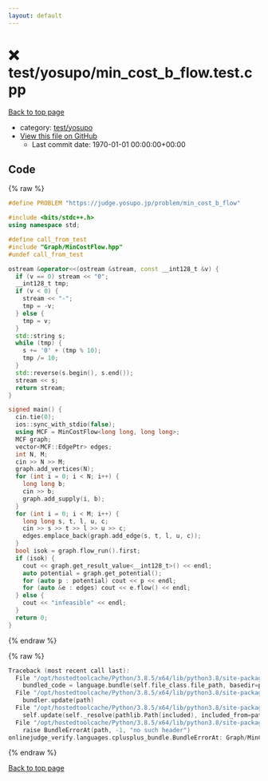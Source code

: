 ```yaml
---
layout: default
---
```


<!-- mathjax config similar to math.stackexchange -->
<script type="text/javascript" async
  src="https://cdnjs.cloudflare.com/ajax/libs/mathjax/2.7.5/MathJax.js?config=TeX-MML-AM_CHTML">
</script>
<script type="text/x-mathjax-config">
  MathJax.Hub.Config({
    TeX: { equationNumbers: { autoNumber: "AMS" }},
    tex2jax: {
      inlineMath: [ ['$','$'] ],
      processEscapes: true
    },
    "HTML-CSS": { matchFontHeight: false },
    displayAlign: "left",
    displayIndent: "2em"
  });
</script>

<script type="text/javascript" src="https://cdnjs.cloudflare.com/ajax/libs/jquery/3.4.1/jquery.min.js"></script>
<script src="https://cdn.jsdelivr.net/npm/jquery-balloon-js@1.1.2/jquery.balloon.min.js" integrity="sha256-ZEYs9VrgAeNuPvs15E39OsyOJaIkXEEt10fzxJ20+2I=" crossorigin="anonymous"></script>
<script type="text/javascript" src="../../../assets/js/copy-button.js"></script>
<link rel="stylesheet" href="../../../assets/css/copy-button.css" />


# :x: test/yosupo/min_cost_b_flow.test.cpp

<a href="../../../index.html">Back to top page</a>

* category: <a href="../../../index.html#0b58406058f6619a0f31a172defc0230">test/yosupo</a>
* <a href="{{ site.github.repository_url }}/blob/master/test/yosupo/min_cost_b_flow.test.cpp">View this file on GitHub</a>
    - Last commit date: 1970-01-01 00:00:00+00:00




## Code

<a id="unbundled"></a>
{% raw %}
```cpp
#define PROBLEM "https://judge.yosupo.jp/problem/min_cost_b_flow"

#include <bits/stdc++.h>
using namespace std;

#define call_from_test
#include "Graph/MinCostFlow.hpp"
#undef call_from_test

ostream &operator<<(ostream &stream, const __int128_t &v) {
  if (v == 0) stream << "0";
  __int128_t tmp;
  if (v < 0) {
    stream << "-";
    tmp = -v;
  } else {
    tmp = v;
  }
  std::string s;
  while (tmp) {
    s += '0' + (tmp % 10);
    tmp /= 10;
  }
  std::reverse(s.begin(), s.end());
  stream << s;
  return stream;
}

signed main() {
  cin.tie(0);
  ios::sync_with_stdio(false);
  using MCF = MinCostFlow<long long, long long>;
  MCF graph;
  vector<MCF::EdgePtr> edges;
  int N, M;
  cin >> N >> M;
  graph.add_vertices(N);
  for (int i = 0; i < N; i++) {
    long long b;
    cin >> b;
    graph.add_supply(i, b);
  }
  for (int i = 0; i < M; i++) {
    long long s, t, l, u, c;
    cin >> s >> t >> l >> u >> c;
    edges.emplace_back(graph.add_edge(s, t, l, u, c));
  }
  bool isok = graph.flow_run().first;
  if (isok) {
    cout << graph.get_result_value<__int128_t>() << endl;
    auto potential = graph.get_potential();
    for (auto p : potential) cout << p << endl;
    for (auto &e : edges) cout << e.flow() << endl;
  } else {
    cout << "infeasible" << endl;
  }
  return 0;
}

```
{% endraw %}

<a id="bundled"></a>
{% raw %}
```cpp
Traceback (most recent call last):
  File "/opt/hostedtoolcache/Python/3.8.5/x64/lib/python3.8/site-packages/onlinejudge_verify/docs.py", line 349, in write_contents
    bundled_code = language.bundle(self.file_class.file_path, basedir=pathlib.Path.cwd())
  File "/opt/hostedtoolcache/Python/3.8.5/x64/lib/python3.8/site-packages/onlinejudge_verify/languages/cplusplus.py", line 185, in bundle
    bundler.update(path)
  File "/opt/hostedtoolcache/Python/3.8.5/x64/lib/python3.8/site-packages/onlinejudge_verify/languages/cplusplus_bundle.py", line 307, in update
    self.update(self._resolve(pathlib.Path(included), included_from=path))
  File "/opt/hostedtoolcache/Python/3.8.5/x64/lib/python3.8/site-packages/onlinejudge_verify/languages/cplusplus_bundle.py", line 187, in _resolve
    raise BundleErrorAt(path, -1, "no such header")
onlinejudge_verify.languages.cplusplus_bundle.BundleErrorAt: Graph/MinCostFlow.hpp: line -1: no such header

```
{% endraw %}

<a href="../../../index.html">Back to top page</a>

